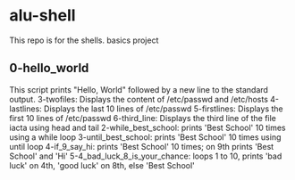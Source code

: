 # alu-shell
This repo is for the shells. basics project
## 0-hello_world
This script prints "Hello, World" followed by a new line to the standard output.
3-twofiles: Displays the content of /etc/passwd and /etc/hosts
4-lastlines: Displays the last 10 lines of /etc/passwd
5-firstlines: Displays the first 10 lines of /etc/passwd
6-third_line: Displays the third line of the file iacta using head and tail
2-while_best_school: prints 'Best School' 10 times using a while loop
3-until_best_school: prints 'Best School' 10 times using until loop
4-if_9_say_hi: prints 'Best School' 10 times; on 9th prints 'Best School' and 'Hi'
5-4_bad_luck_8_is_your_chance: loops 1 to 10, prints 'bad luck' on 4th, 'good luck' on 8th, else 'Best School'
